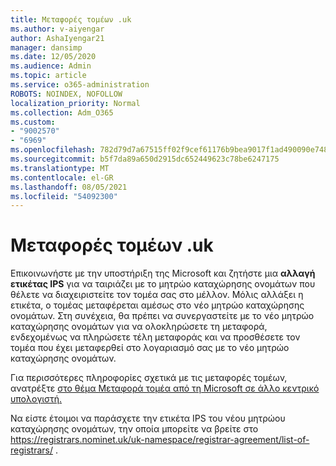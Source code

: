 ```yaml
---
title: Μεταφορές τομέων .uk
ms.author: v-aiyengar
author: AshaIyengar21
manager: dansimp
ms.date: 12/05/2020
ms.audience: Admin
ms.topic: article
ms.service: o365-administration
ROBOTS: NOINDEX, NOFOLLOW
localization_priority: Normal
ms.collection: Adm_O365
ms.custom:
- "9002570"
- "6969"
ms.openlocfilehash: 782d79d7a67515ff02f9cef61176b9bea9017f1ad490090e748a10005c3c8bf3
ms.sourcegitcommit: b5f7da89a650d2915dc652449623c78be6247175
ms.translationtype: MT
ms.contentlocale: el-GR
ms.lasthandoff: 08/05/2021
ms.locfileid: "54092300"
---
```

# <a name="uk-domain-transfers"></a>Μεταφορές τομέων .uk

Επικοινωνήστε με την υποστήριξη της Microsoft και ζητήστε μια **αλλαγή ετικέτας IPS** για να ταιριάζει με το μητρώο καταχώρησης ονομάτων που θέλετε να διαχειριστείτε τον τομέα σας στο μέλλον. Μόλις αλλάξει η ετικέτα, ο τομέας μεταφέρεται αμέσως στο νέο μητρώο καταχώρησης ονομάτων. Στη συνέχεια, θα πρέπει να συνεργαστείτε με το νέο μητρώο καταχώρησης ονομάτων για να ολοκληρώσετε τη μεταφορά, ενδεχομένως να πληρώσετε τέλη μεταφοράς και να προσθέσετε τον τομέα που έχει μεταφερθεί στο λογαριασμό σας με το νέο μητρώο καταχώρησης ονομάτων.

Για περισσότερες πληροφορίες σχετικά με τις μεταφορές τομέων, ανατρέξτε [στο θέμα Μεταφορά τομέα από τη Microsoft σε άλλο κεντρικό υπολογιστή.](https://docs.microsoft.com/microsoft-365/admin/get-help-with-domains/transfer-a-domain-from-microsoft-to-another-host?view=o365-worldwide)

Να είστε έτοιμοι να παράσχετε την ετικέτα IPS του νέου μητρώου καταχώρησης ονομάτων, την οποία μπορείτε να βρείτε στο https://registrars.nominet.uk/uk-namespace/registrar-agreement/list-of-registrars/ .
